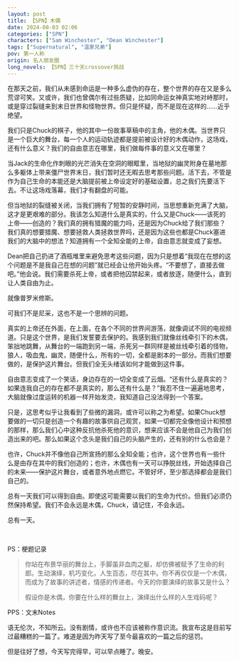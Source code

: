 ```yaml
---
layout: post
title: 【SPN】木偶
date: 2024-08-03 02:06
categories: ["SPN"]
characters: ["Sam Winchester", "Dean Winchester"]
tags: ["Supernatural", "温家兄弟"]
pov: 第一人称
origin: 名人朋友圈
long_novels: 【SPN】三十天crossover挑战
---
```


在那天之前，我们从未感到命运是一种多么虚伪的存在，整个世界的存在又是多么荒谬可笑。又或许，我们也曾偶尔有过些质疑，比如同命运女神真实地对峙那时，或是穿过裂缝来到末日世界和怪物世界。但只是怀疑，而不是现在这样的……近乎绝望。

我们只是Chuck的棋子，他的其中一份故事草稿中的主角，他的木偶。当世界只是一个巨大的舞台，每一个人的运动轨迹都是提前被设计好的木偶动作，这场戏，还有什么意义？我们的自由意志在哪里，我们做每件事的意义又在哪里？

当Jack的生命化作刺眼的光芒消失在空洞的眼眶里，当地狱的幽灵附身在墓地那么多躯体上带来僵尸世界末日，我们暂时还无暇去思考那些问题。活下去，不管是作为自己生命的本能还是大脑提前被上帝设定好的基础设置，总之我们先要活下去。不让这场戏落幕，我们才有翻盘的可能。

但当地狱的裂缝被关闭，当我们拥有了短暂的安静时间，当思想重新充满了大脑，这才是更艰难的部分。我该怎么知道什么是真实的，什么又是Chuck——该死的上帝——创造的？我们真的拥有猎魔的能力吗，还是因为Chuck给了我们那些？我们真的想要猎魔、想要拯救人类拯救世界吗，还是因为这些也都是Chuck塞进我们的大脑中的想法？知道拥有一个全知全能的上帝，自由意志就变成了妄想。

Dean把自己扔进了酒瓶堆里来避免思考这些问题，因为只是想着“我现在在想的这个问题是不是我自己在想的问题”就已经会让他开始头疼。“不要想了，直接去做吧。”他会说。我们需要杀死上帝，或者把他囚禁起来，或者放逐，随便什么，直到让人类自由为止。

就像普罗米修斯。

可我们不是尼采，这也不是一个思辨的问题。

真实的上帝还在外面，在上面，在各个不同的世界间游荡，就像调试不同的电视频道。只是这个世界，是我们发誓要去保护的。我感到我们就像丝线牵引下的木偶，笨拙地跳舞，从舞台的一端跑到另一端，杀死另一群同样是被丝线牵引着的怪物，狼人，吸血鬼，幽灵，随便什么，所有的一切，全都是剧本的一部分。而我们想要做的，是保护这片舞台。但我们全无头绪该如何才能做到这件事。

自由意志变成了一个笑话，身边存在的一切全变成了云烟。“还有什么是真实的？如果连我自己的存在都不是真实的，那么还有什么是？”我忍不住一遍遍地思考，大脑就像过度运转的机器一样开始发烫，我知道自己没法得到一个答案。

只是，这思考似乎让我看到了些微的漏洞，或许可以称之为希望。如果Chuck想要做的一切只是创造一个有趣的故事供自己观赏，如果一切都完全像他设计和预想的那样，那么我们心中这种反抗他杀死他的意识，想来应该不会是他自己为我们创造出来的吧。那么如果这个念头是我们自己的头脑产生的，还有别的什么也会是？

也许，Chuck并不像他自己所宣扬的那么全知全能；也许，这个世界也有一些什么是由存在其中的我们创造的；也许，木偶也有一天可以挣脱丝线，开始选择自己的未来——保护这片舞台，或者意外地点燃它。不管好坏，至少那选择都会是我们自己的。

总有一天我们可以得到自由。即使这可能需要以我们的生命为代价。但我们必须仍然保持希望。我们不会永远是木偶，Chuck，请记住，不会永远。

总有一天。

<br>

PS：梗题记录

> 你站在布景华丽的舞台上，手脚虽非血肉之躯，却仿佛被赋予了生命的利郎。生动演绎，机巧变化，人生百态，尽在其中。你不再仅仅是一个木偶，而成为了故事的讲述者，情感的传递者。今天的你要演绎的故事又是什么？
>
> 假设你是木偶，你要在什么样的舞台上，演绎出什么样的人生戏码呢？

PPS：文末Notes

语无伦次，不知所云。没有剧情，或许也不应该被称作意识流。我宣布这是目前写过最糟糕的一篇了。难道是因为昨天写了至今最喜欢的一篇之后的惩罚。

但是往好了想，今天写完得早，可以早点睡了。晚安。
